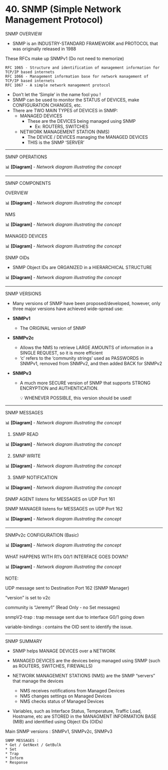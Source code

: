 # 40. SNMP (Simple Network Management Protocol)

SNMP OVERVIEW

- SNMP is an INDUSTRY-STANDARD FRAMEWORK and PROTOCOL that was originally released in 1988

These RFCs make up SNMPv1 (Do not need to memorize)

```
RFC 1065 - Structure and identification of management information for TCP/IP based internets
RFC 1066 - Management information base for network management of TCP/IP based internets
RFC 1067 - A simple network management protocol
```

- Don’t let the ‘Simple’ in the name fool you !
- SNMP can be used to monitor the STATUS of DEVICES, make CONFIGURATION CHANGES, etc.
- There are TWO MAIN TYPES of DEVICES in SNMP:
    - MANAGED DEVICES
        - These are the DEVICES being managed using SNMP
            - Ex: ROUTERS, SWITCHES
    - NETWORK MANAGEMENT STATION (NMS)
        - The DEVICE / DEVICES managing the MANAGED DEVICES
        - THIS is the SNMP ‘SERVER’

---

SMNP OPERATIONS

📊 **[Diagram]** - *Network diagram illustrating the concept*

---

SMNP COMPONENTS

OVERVIEW

📊 **[Diagram]** - *Network diagram illustrating the concept*

NMS

📊 **[Diagram]** - *Network diagram illustrating the concept*

MANAGED DEVICES

📊 **[Diagram]** - *Network diagram illustrating the concept*

SNMP OIDs

- SNMP Object IDs are ORGANIZED in a HIERARCHICAL STRUCTURE

📊 **[Diagram]** - *Network diagram illustrating the concept*

---

SNMP VERSIONS

- Many versions of SNMP have been proposed/developed, however, only three major versions have achieved wide-spread use:

- **SNMPv1**
    - The ORIGINAL version of SNMP
- **SNMPv2c**
    - Allows the NMS to retrieve LARGE AMOUNTS of information in a SINGLE REQUEST, so it is more efficient
    - ‘c’ refers to the ‘community strings’ used as PASSWORDS in SNMPv1, removed from SNMPv2, and then added BACK for SNMPv2
- **SNMPv3**
    - A much more SECURE version of SNMP that supports STRONG ENCRYPTION and AUTHENTICATION.
        
        <aside>
        💡 WHENEVER POSSIBLE, this version should be used!
        
        </aside>
        

---

SNMP MESSAGES

📊 **[Diagram]** - *Network diagram illustrating the concept*

1) SNMP READ

📊 **[Diagram]** - *Network diagram illustrating the concept*

2) SMNP WRITE

📊 **[Diagram]** - *Network diagram illustrating the concept*


3) SNMP NOTIFICATION

📊 **[Diagram]** - *Network diagram illustrating the concept*


SNMP AGENT listens for MESSAGES on UDP Port 161

SNMP MANAGER listens for MESSAGES on UDP Port 162

📊 **[Diagram]** - *Network diagram illustrating the concept*

---

SNMPv2c CONFIGURATION (Basic)

📊 **[Diagram]** - *Network diagram illustrating the concept*

WHAT HAPPENS WITH R1’s G0/1 INTERFACE GOES DOWN?

📊 **[Diagram]** - *Network diagram illustrating the concept*

NOTE:

UDP message sent to Destination Port 162 (SNMP Manager)

“version” is set to v2c

community is “Jeremy1” (Read Only - no Set messages)

snmpV2-trap : trap message sent due to interface G0/1 going down

variable-bindings : contains the OID sent to identify the issue.

---

SNMP SUMMARY

- SNMP helps MANAGE DEVICES over a NETWORK
- MANAGED DEVICES are the devices being managed using SNMP (such as ROUTERS, SWITCHES, FIREWALLS)
- NETWORK MANAGEMENT STATIONS (NMS) are the SNMP “servers” that manage the devices
    - NMS receives notifications from Managed Devices
    - NMS changes settings on Managed Devices
    - NMS checks status of Managed Devices
    
- Variables, such as Interface Status, Temperature, Traffic Load, Hostname, etc are STORED in the MANAGMENT INFORMATION BASE (MIB) and identified using Object IDs (OIDs)

Main SNMP versions : SNMPv1, SNMPv2c, SNMPv3

```
SNMP MESSAGES : 
* Get / GetNext / GetBulk
* Set
* Trap
* Inform
* Response
```
